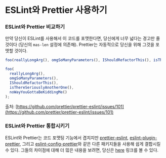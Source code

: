 # ESLint와 Prettier 사용하기

### ESLint와 Prettier 비교하기

만약 당신이 ESLint를 사용해서 이 코드를 포맷한다면, 당신에게 너무 넓다는 경고만 줄 것이다 (당신의 `mas-len` 설정에 의존해). Prettier는 자동적으로 당신을 위해 그것을 포맷할 것이다.

```javascript
foo(reallyLongArg(), omgSoManyParameters(), IShouldRefactorThis(), isThereSeriouslyAnotherOne(), noWayYouGottaBeKiddingMe());
```

```javascript
foo(
  reallyLongArg(),
  omgSoManyParameters(),
  IShouldRefactorThis(),
  isThereSeriouslyAnotherOne(),
  noWayYouGottaBeKiddingMe()
);
```

출처: [https://github.com/prettier/prettier-eslint/issues/101](https://github.com/prettier/prettier-eslint/issues/101)

### ESLint와 Prettier 통합시키기

ESLint와 Prettier는 코드 포맷팅 기능에서 겹치지만 [prettier-eslint](https://github.com/prettier/prettier-eslint), [eslint-plugin-prettier](https://github.com/prettier/eslint-plugin-prettier), 그리고 [eslint-config-prettier](https://github.com/prettier/eslint-config-prettier)와 같은 다른 패키지들을 사용해 쉽게 결합시킬 수 있다. 그들의 차이점에 대해 더 많은 내용을 보려면, 당신은 [here](https://stackoverflow.com/questions/44690308/whats-the-difference-between-prettier-eslint-eslint-plugin-prettier-and-eslint) 링크를 볼 수 있다.
